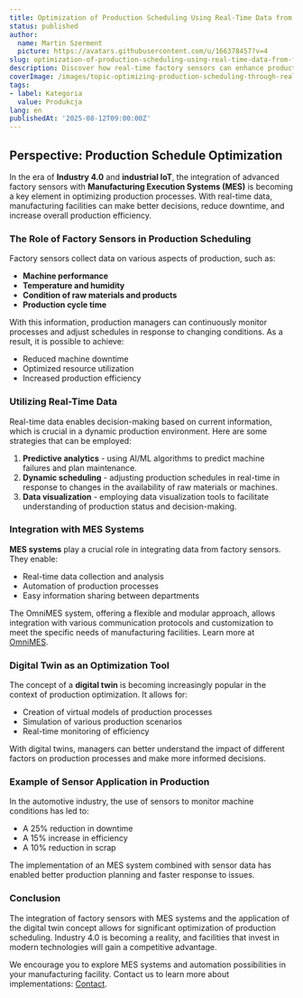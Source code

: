 ```yaml
---
title: Optimization of Production Scheduling Using Real-Time Data from Factory Sensors
status: published
author:
  name: Martin Szerment
  picture: https://avatars.githubusercontent.com/u/166378457?v=4
slug: optimization-of-production-scheduling-using-real-time-data-from-factory-sensors
description: Discover how real-time factory sensors can enhance production scheduling and boost efficiency.
coverImage: /images/topic-optimizing-production-scheduling-through-real-time-data-from-factory-sensors-in-a-virtual-factory-environment-this.png
tags:
- label: Kategoria
  value: Produkcja
lang: en
publishedAt: '2025-08-12T09:00:00Z'
---
```

## Perspective: Production Schedule Optimization

In the era of **Industry 4.0** and **industrial IoT**, the integration of advanced factory sensors with **Manufacturing Execution Systems (MES)** is becoming a key element in optimizing production processes. With real-time data, manufacturing facilities can make better decisions, reduce downtime, and increase overall production efficiency.

### The Role of Factory Sensors in Production Scheduling

Factory sensors collect data on various aspects of production, such as:
- **Machine performance**
- **Temperature and humidity**
- **Condition of raw materials and products**
- **Production cycle time**

With this information, production managers can continuously monitor processes and adjust schedules in response to changing conditions. As a result, it is possible to achieve:
- Reduced machine downtime
- Optimized resource utilization
- Increased production efficiency

### Utilizing Real-Time Data

Real-time data enables decision-making based on current information, which is crucial in a dynamic production environment. Here are some strategies that can be employed:
1. **Predictive analytics** - using AI/ML algorithms to predict machine failures and plan maintenance.
2. **Dynamic scheduling** - adjusting production schedules in real-time in response to changes in the availability of raw materials or machines.
3. **Data visualization** - employing data visualization tools to facilitate understanding of production status and decision-making.

### Integration with MES Systems

**MES systems** play a crucial role in integrating data from factory sensors. They enable:
- Real-time data collection and analysis
- Automation of production processes
- Easy information sharing between departments

The OmniMES system, offering a flexible and modular approach, allows integration with various communication protocols and customization to meet the specific needs of manufacturing facilities. Learn more at [OmniMES](https://www.omnimes.com/en/project).

### Digital Twin as an Optimization Tool

The concept of a **digital twin** is becoming increasingly popular in the context of production optimization. It allows for:
- Creation of virtual models of production processes
- Simulation of various production scenarios
- Real-time monitoring of efficiency

With digital twins, managers can better understand the impact of different factors on production processes and make more informed decisions.

### Example of Sensor Application in Production

In the automotive industry, the use of sensors to monitor machine conditions has led to:
- A 25% reduction in downtime
- A 15% increase in efficiency
- A 10% reduction in scrap

The implementation of an MES system combined with sensor data has enabled better production planning and faster response to issues.

### Conclusion

The integration of factory sensors with MES systems and the application of the digital twin concept allows for significant optimization of production scheduling. Industry 4.0 is becoming a reality, and facilities that invest in modern technologies will gain a competitive advantage.

We encourage you to explore MES systems and automation possibilities in your manufacturing facility. Contact us to learn more about implementations: [Contact](https://www.omnimes.com/en/contact).
